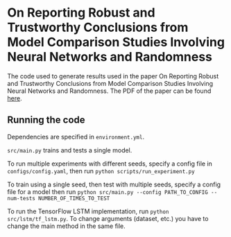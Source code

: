 # On Reporting Robust and Trustworthy Conclusions from Model Comparison Studies Involving Neural Networks and Randomness
The code used to generate results used in the paper On Reporting Robust and Trustworthy Conclusions from Model Comparison Studies Involving Neural Networks and Randomness. The PDF of the paper can be found [here](On%20Reporting%20Robust%20and%20Trustworthy%20Conclusions%20from%20Model%20Comparison%20Studies%20Involving%20Neural%20Networks%20and%20Randomnes.pdf).


## Running the code
Dependencies are specified in `environment.yml`.

`src/main.py` trains and tests a single model.

To run multiple experiments with different seeds, specify a config file in `configs/config.yaml`, then run `python scripts/run_experiment.py`

To train using a single seed, then test with multiple seeds, specify a config file for a model then run `python src/main.py --config PATH_TO_CONFIG --num-tests NUMBER_OF_TIMES_TO_TEST`

To run the TensorFlow LSTM implementation, run `python src/lstm/tf_lstm.py`. To change arguments (dataset, etc.) you have to change the main method in the same file.
